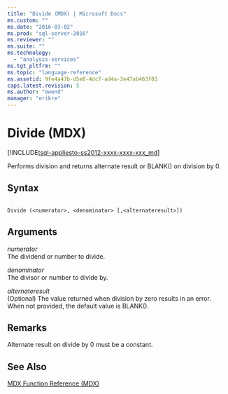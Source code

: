 ```yaml
---
title: "Divide (MDX) | Microsoft Docs"
ms.custom: ""
ms.date: "2016-03-02"
ms.prod: "sql-server-2016"
ms.reviewer: ""
ms.suite: ""
ms.technology: 
  - "analysis-services"
ms.tgt_pltfrm: ""
ms.topic: "language-reference"
ms.assetid: 9fe4a47b-d5e8-4dc7-ad4a-3e47ab463f03
caps.latest.revision: 5
ms.author: "owend"
manager: "erikre"
---
```

# Divide (MDX)
[!INCLUDE[tsql-appliesto-ss2012-xxxx-xxxx-xxx_md](../integration-services/system/stored-procedures/includes/tsql-appliesto-ss2012-xxxx-xxxx-xxx-md.md)]

  Performs division and returns alternate result or BLANK() on division by 0.  
  
## Syntax  
  
```  
  
Divide (<numerator>, <denominator> [,<alternateresult>])  
```  
  
## Arguments  
 *numerator*  
 The dividend or number to divide.  
  
 *denominator*  
 The divisor or number to divide by.  
  
 *alternateresult*  
 (Optional) The value returned when division by zero results in an error. When not provided, the default value is BLANK().  
  
## Remarks  
 Alternate result on divide by 0 must be a constant.  
  
## See Also  
 [MDX Function Reference &#40;MDX&#41;](../mdx/mdx-function-reference-mdx.md)  
  
  